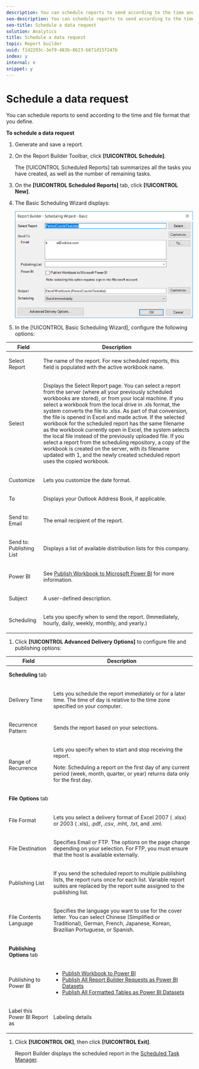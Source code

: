 ```yaml
---
description: You can schedule reports to send according to the time and file format that you define.
seo-description: You can schedule reports to send according to the time and file format that you define.
seo-title: Schedule a data request
solution: Analytics
title: Schedule a data request
topic: Report builder
uuid: f1d2293c-3ef9-483b-8623-b671d15f247b
index: y
internal: n
snippet: y
---
```


# Schedule a data request

You can schedule reports to send according to the time and file format that you define.

 **To schedule a data request** 

1. Generate and save a report.
1. On the Report Builder Toolbar, click **[!UICONTROL Schedule]**.

   The [!UICONTROL Scheduled Reports] tab summarizes all the tasks you have created, as well as the number of remaining tasks. 
1. On the **[!UICONTROL Scheduled Reports]** tab, click **[!UICONTROL New]**.
1. The Basic Scheduling Wizard displays:

   ![](assets/simple-schedule-wizard.png)

1. In the [!UICONTROL Basic Scheduling Wizard], configure the following options:

<table id="table_6D5B1B832EB0451293F1902E2A1D1068"> 
 <thead> 
  <tr> 
   <th colname="col1" class="entry"> Field </th> 
   <th colname="col2" class="entry"> Description </th> 
  </tr>
 </thead>
 <tbody> 
  <tr> 
   <td colname="col1"> <p>Select Report </p> </td> 
   <td colname="col2"> <p>The name of the report. For new scheduled reports, this field is populated with the active workbook name. </p> </td> 
  </tr> 
  <tr> 
   <td colname="col1"> <p>Select </p> </td> 
   <td colname="col2"> <p>Displays the <span class="wintitle"> Select Report</span> page. You can select a report from the server (where all your previously scheduled workbooks are stored), or from your local machine. If you select a workbook from the local drive in <span class="filepath"> .xls</span> format, the system converts the file to <span class="filepath"> .xlsx</span>. As part of that conversion, the file is opened in Excel and made active. If the selected workbook for the scheduled report has the same filename as the workbook currently open in Excel, the system selects the local file instead of the previously uploaded file. If you select a report from the scheduling repository, a copy of the workbook is created on the server, with its filename updated with 1, and the newly created scheduled report uses the copied workbook. </p> </td> 
  </tr> 
  <tr> 
   <td colname="col1"> <p>Customize </p> </td> 
   <td colname="col2"> <p>Lets you customize the date format. </p> </td> 
  </tr> 
  <tr> 
   <td colname="col1"> <p>To </p> </td> 
   <td colname="col2"> <p>Displays your Outlook Address Book, if applicable. </p> </td> 
  </tr> 
  <tr> 
   <td colname="col1"> <p>Send to: Email </p> </td> 
   <td colname="col2"> <p>The email recipient of the report. </p> </td> 
  </tr> 
  <tr> 
   <td colname="col1"> <p>Send to: Publishing List </p> </td> 
   <td colname="col2"> <p>Displays a list of available distribution lists for this company. </p> </td> 
  </tr> 
  <tr> 
   <td colname="col1"> <p>Power BI </p> </td> 
   <td colname="col2"> <p>See <a href="../report-builder/c-publish-power-bi/integration-power-bi.md#section_BA137EA92A46483F83BB5C1C40FBA002" format="dita" scope="local"> Publish Workbook to Microsoft Power BI</a> for more information. </p> </td> 
  </tr> 
  <tr> 
   <td colname="col1"> <p>Subject </p> </td> 
   <td colname="col2"> <p>A user-defined description. </p> </td> 
  </tr> 
  <tr> 
   <td colname="col1"> <p>Scheduling </p> </td> 
   <td colname="col2"> <p> Lets you specify when to send the report. (Immediately, hourly, daily, weekly, monthly, and yearly.) </p> </td> 
  </tr> 
 </tbody> 
</table>

1. Click **[!UICONTROL Advanced Delivery Options]** to configure file and publishing options:

<table id="table_1BA8A5600DE94A33B83B096E69CE15F3"> 
 <thead> 
  <tr> 
   <th colname="col1" class="entry"> Field </th> 
   <th colname="col2" class="entry"> Description </th> 
  </tr>
 </thead>
 <tbody> 
  <tr> 
   <td colname="col1"> <p><b>Scheduling</b> tab </p> </td> 
   <td colname="col2"> </td> 
  </tr> 
  <tr> 
   <td colname="col1"> <p>Delivery Time </p> </td> 
   <td colname="col2"> <p>Lets you schedule the report immediately or for a later time. The time of day is relative to the time zone specified on your computer. </p> </td> 
  </tr> 
  <tr> 
   <td colname="col1"> <p>Recurrence Pattern </p> </td> 
   <td colname="col2"> <p>Sends the report based on your selections. </p> </td> 
  </tr> 
  <tr> 
   <td colname="col1"> <p>Range of Recurrence </p> </td> 
   <td colname="col2"> <p>Lets you specify when to start and stop receiving the report. </p> <p> <p>Note:  Scheduling a report on the first day of any current period (week, month, quarter, or year) returns data only for the first day. </p> </p> </td> 
  </tr> 
  <tr> 
   <td colname="col1"> <p><b>File Options</b> tab </p> </td> 
   <td colname="col2"> </td> 
  </tr> 
  <tr> 
   <td colname="col1"> <p>File Format </p> </td> 
   <td colname="col2"> <p>Lets you select a delivery format of Excel 2007 (<span class="filepath"> .xlsx</span>) or 2003 (<span class="filepath"> .xls</span>), <span class="filepath"> .pdf</span>,<span class="filepath"> .csv,</span><span class="filepath"> .mht</span>,<span class="filepath"> .txt</span>, and<span class="filepath"> .xml</span>. </p> </td> 
  </tr> 
  <tr> 
   <td colname="col1"> <p> File Destination </p> </td> 
   <td colname="col2"> <p> Specifies Email or FTP. The options on the page change depending on your selection. For FTP, you must ensure that the host is available externally. </p> </td> 
  </tr> 
  <tr> 
   <td colname="col1"> <p>Publishing List </p> </td> 
   <td colname="col2"> <p> If you send the scheduled report to multiple publishing lists, the report runs once for each list. Variable report suites are replaced by the report suite assigned to the publishing list. </p> </td> 
  </tr> 
  <tr> 
   <td colname="col1"> <p>File Contents Language </p> </td> 
   <td colname="col2"> <p>Specifies the language you want to use for the cover letter. You can select Chinese (Simplified or Traditional), German, French, Japanese, Korean, Brazilian Portuguese, or Spanish. </p> </td> 
  </tr> 
  <tr> 
   <td colname="col1"> <p><b>Publishing Options</b> tab </p> </td> 
   <td colname="col2"> </td> 
  </tr> 
  <tr> 
   <td colname="col1"> <p>Publishing to Power BI </p> </td> 
   <td colname="col2"> 
    <ul id="ul_40697E4FB2CE4F34B857FBF153D6D6D5"> 
     <li id="li_023E4750814D415EBC899269C9EA5D46"><a href="../report-builder/c-publish-power-bi/integration-power-bi.md#section_BA137EA92A46483F83BB5C1C40FBA002" format="dita" scope="local"> Publish Workbook to Power BI</a> </li> 
     <li id="li_9B684BE22AF94ABC903405EE83951A80"><a href="../report-builder/c-publish-power-bi/integration-power-bi.md#section_E48148793E794169B766C73995897B9F" format="dita" scope="local"> Publish All Report Builder Requests as Power BI Datasets</a> </li> 
     <li id="li_7B0BD285BC1749D1B2C65759CA97877B"><a href="../report-builder/c-publish-power-bi/integration-power-bi.md#section_6F8422B90D3F4F7EB5D4C97BFFA807AD" format="dita" scope="local"> Publish All Formatted Tables as Power BI Datasets</a> </li> 
    </ul> </td> 
  </tr> 
  <tr> 
   <td colname="col1"> <p>Label this Power BI Report as </p> </td> 
   <td colname="col2"> <p>Labeling details </p> </td> 
  </tr> 
 </tbody> 
</table>

1. Click **[!UICONTROL OK]**, then click **[!UICONTROL Exit]**.

   Report Builder displays the scheduled report in the [Scheduled Task Manager](../report-builder/r-arb-scheduled-reports.md#section_69306B8D833F4DF7BBFA53753B0E6C31). 
